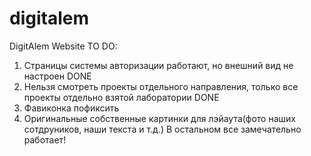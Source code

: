 # digitalem
DigitAlem Website
TO DO:
1) Страницы системы авторизации работают, но внешний вид не настроен DONE
2) Нельзя смотреть проекты отдельного направления, только все проекты отдельно взятой лаборатории DONE
3) Фавиконка пофиксить
4) Оригинальные собственные картинки для лэйаута(фото наших сотдруников, наши текста и т.д.)
В остальном все замечательно работает!
